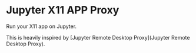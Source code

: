 # Jupyter X11 APP Proxy

Run your X11 app on Jupyter.

This is heavily inspired by [Jupyter Remote Desktop Proxy](Jupyter Remote Desktop Proxy).
